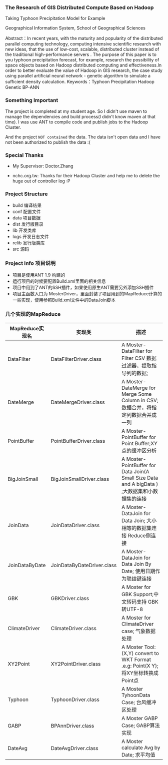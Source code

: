 
### The Research of GIS Distributed Compute Based on Hadoop

Taking Typhoon Precipitation Model for Example 

Geographical Information System, School of Geographical Sciences

Abstract：In recent years, with the maturity and popularity of the distributed parallel computing technology,  computing intensive scientific research with new ideas, that the use of low-cost, scalable, distributed cluster instead of the traditional high-performance servers . The purpose of this paper is to you typhoon precipitation forecast, for example, research the possibility of space objects based on Hadoop distributed computing and effectiveness.In order to better evaluate the value of Hadoop in GIS research, the case study using parallel artificial neural network - genetic algorithm to simulate a sufficient density calculation.
Keywords：Typhoon  Precipitation  Hadoop  Genetic BP-ANN


### Something Important

The project is completed at my student age. So I didn't use maven to manage the dependencies and build process(I didn't know maven at that time). I was use ANT to compile code and publish jobs to the Hadoop Cluster.

And the project `NOT contained` the data. The data isn't open data and I have not been authorized to publish the data :(

### Special Thanks

- My Supervisor: Doctor.Zhang

- nchc.org.tw: Thanks for their Hadoop Cluster and help me to delete the huge out of controller log :P 

### Project Structure

- build 编译结果
- conf 配置文件
- data 项目数据
- dist 发行版目录
- lib 开发类库
- logs 开发日志文件
- relib 发行版类库
- src 源码

### Project Info 项目说明

- 项目是使用ANT 1.9 构建的
- 运行项目的时候要配置Build.xml里面的相关信息
- 项目中用到了ANT的SSH插件，如果使用原生ANT需要另外添加SSH插件
- 项目主函数入口为 MosterDriver，里面封装了项目用到的MapReduce计算的一些实现，使用参照Build.xml文件中的DataJoin脚本


###	几个实现的MapReduce

MapReduce实现名| 	实现类 | 描述
------- | -------| -------
DataFilter	|DataFilterDriver.class|	A Moster-DataFilter for Filter CSV 数据过滤器，提取指导列的数据; 
DateMerge|	DateMergeDriver.class|	A Moster-DateMerge for Merge Some Column in CSV;数据合并，将指定列数据合并成一列
PointBuffer|PointBufferDriver.class|	A Moster-PointBuffer for Point Buffer;XY点的缓冲区分析
BigJoinSmall|  BigJoinSmallDriver.class|	A Moster-PointBuffer for Data Join(A Small Size Data and  A bigData ) ;大数据集和小数据集的连接
JoinData|	JoinDataDriver.class|	A Moster-DataJoin for Data Join;  大小相等的数据集连接 Reduce侧连接
JoinDataByDate|	JoinDataByDateDriver.class|	A Moster-DataJoin for Data Join By Date; 使用日期作为联结键连接
GBK|	GBKDriver.class| A Moster for GBK Support;中文转码支持 GBK转UTF-8
ClimateDriver|	ClimateDriver.class| A Moster for ClimateDriver case; 气象数据处理
XY2Point|	XY2PointDriver.class| A Moster Tool: (X,Y) convert to WKT Format .e.g: Point(X Y); 将XY坐标转换成Point点
Typhoon|	TyphoonDriver.class|	A Moster TyhoonData Case; 台风缓冲区处理
GABP|	BPAnnDriver.class	|A Moster GABP Case; GABP算法实现
DateAvg|	DateAvgDriver.class|A Moster calculate Avg by Date; 求平均值



